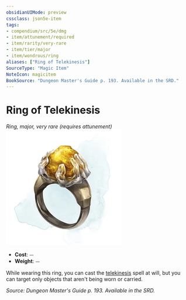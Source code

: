 ```yaml
---
obsidianUIMode: preview
cssclass: json5e-item
tags:
- compendium/src/5e/dmg
- item/attunement/required
- item/rarity/very-rare
- item/tier/major
- item/wondrous/ring
aliases: ["Ring of Telekinesis"]
SourceType: "Magic Item"
NoteIcon: magicitem
BookSource: "Dungeon Master's Guide p. 193. Available in the SRD."
---
```

# Ring of Telekinesis
*Ring, major, very rare (requires attunement)*  
![](https://raw.githubusercontent.com/5etools-mirror-2/5etools-img/main/items/DMG/Ring%20of%20Telekinesis.webp#right)  

- **Cost**: ⏤
- **Weight**: ⏤

While wearing this ring, you can cast the [telekinesis](/2-Mechanics/CLI/spells/telekinesis.md) spell at will, but you can target only objects that aren't being worn or carried.

*Source: Dungeon Master's Guide p. 193. Available in the SRD.*